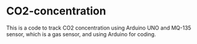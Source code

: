 # CO2-concentration
This is a code to track CO2 concentration using Arduino UNO and MQ-135 sensor, which is a gas sensor, and using Arduino for coding.
